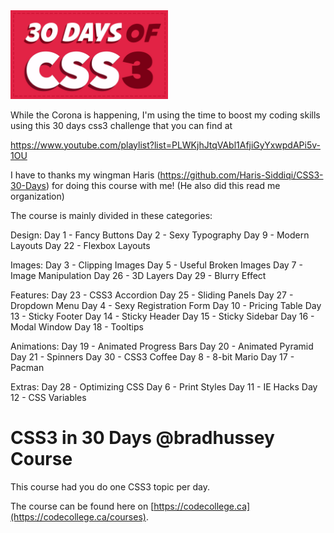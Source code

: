 
<img src="30days.png" width=50%>

While the Corona is happening, I'm using the time to boost my coding skills using this 30 days css3 challenge that you can find at 

https://www.youtube.com/playlist?list=PLWKjhJtqVAbl1AfjiGyYxwpdAPi5v-1OU 

I have to thanks my wingman Haris (https://github.com/Haris-Siddiqi/CSS3-30-Days) for doing this course with me! (He also did this read me organization)

The course is mainly divided in these categories:

Design:
Day 1 - Fancy Buttons
Day 2 - Sexy Typography
Day 9 - Modern Layouts
Day 22 - Flexbox Layouts

Images:
Day 3 - Clipping Images
Day 5 - Useful Broken Images
Day 7 - Image Manipulation
Day 26 - 3D Layers
Day 29 - Blurry Effect

Features:
Day 23 - CSS3 Accordion
Day 25 - Sliding Panels
Day 27 - Dropdown Menu
Day 4 - Sexy Registration Form
Day 10 - Pricing Table
Day 13 - Sticky Footer
Day 14 - Sticky Header
Day 15 - Sticky Sidebar
Day 16 - Modal Window
Day 18 - Tooltips

Animations:
Day 19 - Animated Progress Bars
Day 20 - Animated Pyramid
Day 21 - Spinners
Day 30 - CSS3 Coffee
Day 8 - 8-bit Mario
Day 17 - Pacman

Extras:
Day 28 - Optimizing CSS
Day 6 - Print Styles
Day 11 - IE Hacks
Day 12 - CSS Variables

# CSS3 in 30 Days @bradhussey Course

This course had you do one CSS3 topic per day.

The course can be found here on [https://codecollege.ca](https://codecollege.ca/courses).

